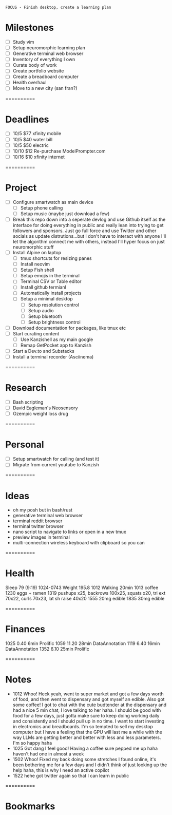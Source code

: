     FOCUS - Finish desktop, create a learning plan

# Milestones
- [ ] Study vim
- [ ] Setup neuromorphic learning plan
- [ ] Generative terminal web browser
- [ ] Inventory of everything I own
- [ ] Curate body of work
- [ ] Create portfolio website
- [ ] Create a breadboard computer
- [ ] Health overhaul
- [ ] Move to a new city (san fran?)

==========

# Deadlines
- [ ] 10/5      $77 xfinity mobile
- [ ] 10/5      $40 water bill
- [ ] 10/5      $50 electric
- [ ] 10/10     $12 Re-purchase ModelPrompter.com
- [ ] 10/16     $10 xfinity internet

==========

# Project

- [ ] Configure smartwatch as main device
    - [ ] Setup phone calling
    - [ ] Setup music (maybe just download a few)
- [ ] Break this repo down into a seperate devlog and use Github itself as the interface for doing everything in public and really lean into trying to get followers and sponsors. Just go full force and use Twitter and other socials as update distrutions...but I don't have to interact with anyone I'll let the algorithm connect me with others, instead I'll hyper focus on just neuromorphic stuff
- [ ] Install Alpine on laptop
    - [ ] tmux shortcuts for resizing panes
    - [ ] Install neovim
    - [ ] Setup Fish shell
    - [ ] Setup emojis in the terminal
    - [ ] Terminal CSV or Table editor
    - [ ] Install github termianl
    - [ ] Automatically install projects
    - [ ] Setup a minimal desktop
        - [ ] Setup resolution control
        - [ ] Setup audio
        - [ ] Setup bluetooth
        - [ ] Setup brightness control
- [ ] Download documentation for packages, like tmux etc
- [ ] Start curating content
    - [ ] Use Kanzishell as my main google
    - [ ] Remap GetPocket app to Kanzish
- [ ] Start a Dev.to and Substacks
- [ ] Install a terminal recorder (Asciinema)

==========

# Research
- [ ] Bash scripting
- [ ] David Eagleman's Neosensory
- [ ] Ozempic weight loss drug

==========

# Personal
- [ ] Setup smartwatch for calling (and test it)
- [ ] Migrate from current youtube to Kanzish

==========

# Ideas
- oh my posh but in bash/rust
- generative terminal web browser
- terminal reddit browser
- terminal twitter browser
- nano script to navigate to links or open in a new tmux
- preview images in terminal
- multi-connection wireless keyboard with clipboard so you can

==========

# Health
Sleep   79 (9:19)   1024-0743
Weight  195.8
1012    Walking 20min
1013    coffee
1230    eggs + ramen
1319    pushups x25, backrows 100x25, squats x20, tri ext 70x22, curls 70x23, lat sh raise 40x20
1555    20mg edible
1835    30mg edible

==========

# Finances
1025    0.40    6min    Prolific
1059    11.20   28min   DataAnnotation
1119    6.40    16min   DataAnnotation
1352    6.10    25min   Prolific

==========

# Notes
- 1012 Whoo! Heck yeah, went to super market and got a few days worth of food, and then went to dispensary and got myself an edible. Also got some coffee! I got to chat with the cute budtender at the dispensary and had a nice 5 min chat, I love talking to her haha. I should be good with food for a few days, just gotta make sure to keep doing working daily and consistently and I should pull up in no time. I want to start investing in electronics and breadboards. I'm so tempted to sell my desktop computer but I have a feeling that the GPU will last me a while with the way LLMs are getting better and better with less and less parameters. I'm so happy haha
- 1025 Got dang I feel good! Having a coffee sure pepped me up haha haven't had one in almost a week
- 1502 Whoo! Fixed my back doing some stretches I found online, it's been bothering me for a few days and I didn't think of just looking up the help haha, this is why I need an active copilot
- 1522 hehe got twitter again so that I can learn in public

==========

# Bookmarks
